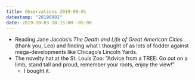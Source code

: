 ```yaml
---
title: Observations 2019-09-01
datestamp: "20190901"
date: 2019-10-03 18:15:00 -05:00
---
```


- Reading Jane Jacobs’s *The Death and Life of Great American Cities* (thank you, Leo) and finding what I thought of as lots of fodder against mega-developments like Chicago’s Lincoln Yards.
- The novelty hat at the St. Louis Zoo: “Advice from a TREE: Go out on a limb, stand tall and proud, remember your roots, enjoy the view!”
	- I bought it.

